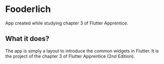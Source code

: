 # Fooderlich

App created while studying chapter 3 of Flutter Apprentice.

## What it does?

The app is simply a layout to introduce the common widgets in Flutter. It is the project of the chapter 3 of Flutter Apprentice (2nd Edition).

